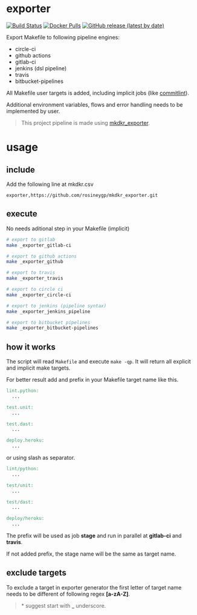 # exporter

[![Build Status](https://img.shields.io/endpoint.svg?url=https%3A%2F%2Factions-badge.atrox.dev%2Frosineygp%2Fmkdkr_commitlint%2Fbadge%3Fref%3Dmaster&style=flat)](https://actions-badge.atrox.dev/rosineygp/mkdkr_exporter/goto?ref=master)
[![Docker Pulls](https://img.shields.io/docker/pulls/rosiney/mkdkr_exporter)](https://hub.docker.com/r/rosiney/mkdkr_exporter)
[![GitHub release (latest by date)](https://img.shields.io/github/v/release/rosineygp/mkdkr_exporter)](https://github.com/rosineygp/mkdkr_exporter/releases)

Export Makefile to following pipeline engines:

- circle-ci
- github actions
- gitlab-ci
- jenkins (dsl pipeline)
- travis
- bitbucket-pipelines

All Makefile user targets is added, including implicit jobs (like [commitlint](https://github.com/rosineygp/mkdkr_commitlint)).

Additional environment variables, flows and error handling needs to be implemented by user.

> This project pipeline is made using [mkdkr_exporter](https://github.com/rosineygp/mkdkr_exporter).

# usage

## include

Add the following line at mkdkr.csv

```csv
exporter,https://github.com/rosineygp/mkdkr_exporter.git
```
## execute

No needs aditional step in your Makefile (implicit)

```bash
# export to gitlab
make _exporter_gitlab-ci

# export to github actions
make _exporter_github

# export to travis
make _exporter_travis

# export to circle ci
make _exporter_circle-ci

# export to jenkins (pipeline syntax)
make _exporter_jenkins_pipeline

# export to bitbucket pipelines
make _exporter_bitbucket-pipelines
```

## how it works

The script will read `Makefile` and execute `make -qp`. It will return all explicit and implicit make targets.

For better result add and prefix in your Makefile target name like this.

```Makefile
lint.python:
  ...

test.unit:
  ...

test.dast:
  ...

deploy.heroku:
  ...
```

or using slash as separator.

```Makefile
lint/python:
  ...

test/unit:
  ...

test/dast:
  ...

deploy/heroku:
  ...
```
The prefix will be used as job **stage** and run in parallel at **gitlab-ci** and **travis**.

If not added prefix, the stage name will be the same as target name.

## exclude targets

To exclude a target in exporter generator the first letter of target name needs to be different of following regex **[a-zA-Z]**.

> \* suggest start with **_** underscore.